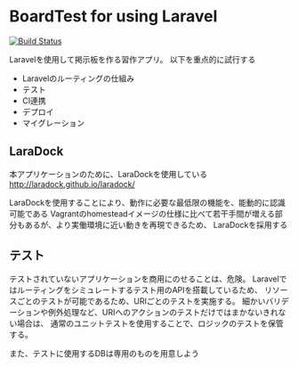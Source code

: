 # BoardTest for using Laravel

[![Build Status](https://travis-ci.org/niisan-tokyo/laravel_board.svg?branch=master)](https://travis-ci.org/niisan-tokyo/laravel_board)

Laravelを使用して掲示板を作る習作アプリ。
以下を重点的に試行する

+ Laravelのルーティングの仕組み
+ テスト
+ CI連携
+ デプロイ
+ マイグレーション

## LaraDock

本アプリケーションのために、LaraDockを使用している
http://laradock.github.io/laradock/

LaraDockを使用することにより、動作に必要な最低限の機能を、能動的に認識可能である
Vagrantのhomesteadイメージの仕様に比べて若干手間が増える部分もあるが、より実働環境に近い動きを再現できるため、
LaraDockを採用する

## テスト

テストされていないアプリケーションを商用にのせることは、危険。
Laravelではルーティングをシミュレートするテスト用のAPIを搭載しているため、
リソースごとのテストが可能であるため、URIごとのテストを実施する。
細かいバリデーションや例外処理など、URIへのアクションのテストだけではまかないきれない場合は、
通常のユニットテストを使用することで、ロジックのテストを保管する。

また、テストに使用するDBは専用のものを用意しよう
